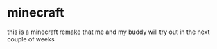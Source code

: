 # minecraft
this is a minecraft remake that me and my buddy will try out in the next couple of weeks
